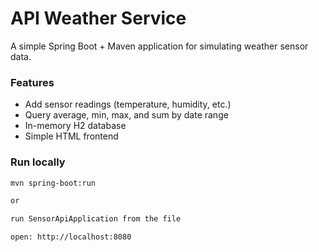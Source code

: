 # API Weather Service

A simple Spring Boot + Maven application for simulating weather sensor data.

### Features
- Add sensor readings (temperature, humidity, etc.)
- Query average, min, max, and sum by date range
- In-memory H2 database
- Simple HTML frontend

### Run locally
```bash
mvn spring-boot:run

or 

run SensorApiApplication from the file

open: http://localhost:8080